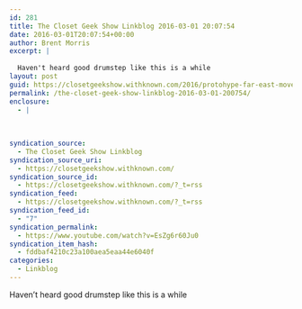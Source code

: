 ```yaml
---
id: 281
title: The Closet Geek Show Linkblog 2016-03-01 20:07:54
date: 2016-03-01T20:07:54+00:00
author: Brent Morris
excerpt: |
  
  Haven't heard good drumstep like this is a while
layout: post
guid: https://closetgeekshow.withknown.com/2016/protohype-far-east-movement---stfu---youtube
permalink: /the-closet-geek-show-linkblog-2016-03-01-200754/
enclosure:
  - |
    
    
    
syndication_source:
  - The Closet Geek Show Linkblog
syndication_source_uri:
  - https://closetgeekshow.withknown.com/
syndication_source_id:
  - https://closetgeekshow.withknown.com/?_t=rss
syndication_feed:
  - https://closetgeekshow.withknown.com/?_t=rss
syndication_feed_id:
  - "7"
syndication_permalink:
  - https://www.youtube.com/watch?v=EsZg6r60Ju0
syndication_item_hash:
  - fddbaf4210c23a100aea5eaa44e6040f
categories:
  - Linkblog
---
```

<div class="known-bookmark">
  <p>
    Haven&#8217;t heard good drumstep like this is a while
  </p>
</div>

<div>
</div>